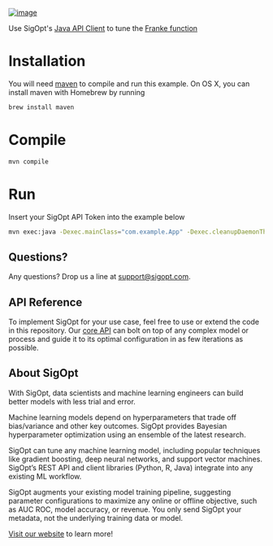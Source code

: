 [![image](https://sigopt.com/static/img/SigOpt_logo_horiz.png?raw=true)](https://sigopt.com)

Use SigOpt's [Java API Client](https://sigopt.com/docs/overview/java) to tune the [Franke function](http://www.sfu.ca/~ssurjano/franke2d.html)

# Installation
You will need [maven](https://maven.apache.org/) to compile and run this example.
On OS X, you can install maven with Homebrew by running

```bash
brew install maven
```

# Compile

```bash
mvn compile
```

# Run
Insert your SigOpt API Token into the example below

```bash
mvn exec:java -Dexec.mainClass="com.example.App" -Dexec.cleanupDaemonThreads="false" -Dexec.args="--client_token SIGOPT_API_TOKEN"
```

## Questions?
Any questions? Drop us a line at [support@sigopt.com](mailto:support@sigopt.com).

## API Reference
To implement SigOpt for your use case, feel free to use or extend the code in this repository. Our [core API](https://sigopt.com/docs) can bolt on top of any complex model or process and guide it to its optimal configuration in as few iterations as possible.
## About SigOpt

With SigOpt, data scientists and machine learning engineers can build better models with less trial and error.

Machine learning models depend on hyperparameters that trade off bias/variance and other key outcomes. SigOpt provides Bayesian hyperparameter optimization using an ensemble of the latest research.

SigOpt can tune any machine learning model, including popular techniques like gradient boosting, deep neural networks, and support vector machines. SigOpt’s REST API and client libraries (Python, R, Java) integrate into any existing ML workflow.

SigOpt augments your existing model training pipeline, suggesting parameter configurations to maximize any online or offline objective, such as AUC ROC, model accuracy, or revenue. You only send SigOpt your metadata, not the underlying training data or model.

[Visit our website](https://sigopt.com) to learn more!
